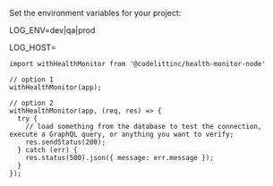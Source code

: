 
Set the environment variables for your project:

LOG_ENV=dev|qa|prod

LOG_HOST=<YOUR HOST URL>

```
import withHealthMonitor from '@codelittinc/health-monitor-node'

// option 1
withHealthMonitor(app);

// option 2
withHealthMonitor(app, (req, res) => {
  try {
    // load something from the database to test the connection, execute a GraphQL query, or anything you want to verify;
    res.sendStatus(200);
  } catch (err) {
    res.status(500).json({ message: err.message });
  }
});
```